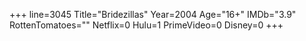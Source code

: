 +++
line=3045
Title="Bridezillas"
Year=2004
Age="16+"
IMDb="3.9"
RottenTomatoes=""
Netflix=0
Hulu=1
PrimeVideo=0
Disney=0
+++


